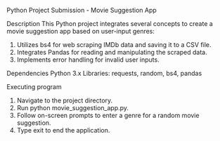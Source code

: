 Python Project Submission - Movie Suggestion App

Description
This Python project integrates several concepts to create a movie suggestion app based on user-input genres:
1.	Utilizes bs4 for web scraping IMDb data and saving it to a CSV file.
2.	Integrates Pandas for reading and manipulating the scraped data.
3.	Implements error handling for invalid user inputs.

Dependencies
Python 3.x 
Libraries: requests, random, bs4, pandas

Executing program
1.	Navigate to the project directory.
2.	Run python movie_suggestion_app.py.
3.	Follow on-screen prompts to enter a genre for a random movie suggestion.
4.	Type exit to end the application.

